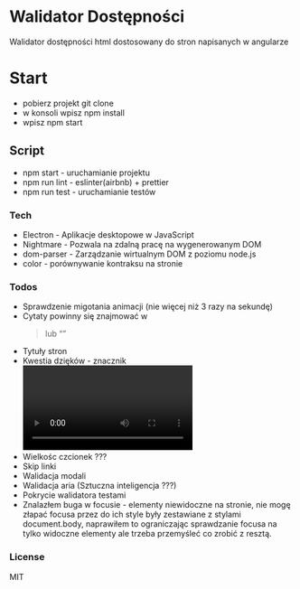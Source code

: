 # Walidator Dostępności

Walidator dostępności html dostosowany do stron napisanych w angularze

# Start
- pobierz projekt git clone
- w konsoli wpisz npm install
- wpisz npm start

## Script
  - npm start - uruchamianie projektu
  - npm run lint - eslinter(airbnb) + prettier
  - npm run test - uruchamianie testów

### Tech

* Electron - Aplikacje desktopowe w JavaScript
* Nightmare - Pozwala na zdalną pracę na wygenerowanym DOM
* dom-parser - Zarządzanie wirtualnym DOM z poziomu node.js
* color - porównywanie kontraksu na stronie

### Todos

 * Sprawdzenie migotania animacji (nie więcej niż 3 razy na sekundę)
 * Cytaty powinny się znajmować w <blockquote> lub <q>
 * Tytuły stron
 * Kwestia dzięków - znacznik <video> powinien zawierać alternatywne napisy
 * Wielkośc czcionek ???
 * Skip linki
 * Walidacja modali
 * Walidacja aria (Sztuczna inteligencja ???)
 * Pokrycie walidatora testami
 * Znalazłem buga w focusie - elementy niewidoczne na stronie, nie mogę złapać focusa przez do ich style były zestawiane z stylami document.body, naprawiłem to ograniczając sprawdzanie focusa na tylko widoczne elementy ale trzeba przemyśleć co zrobić z resztą.

### License

MIT
